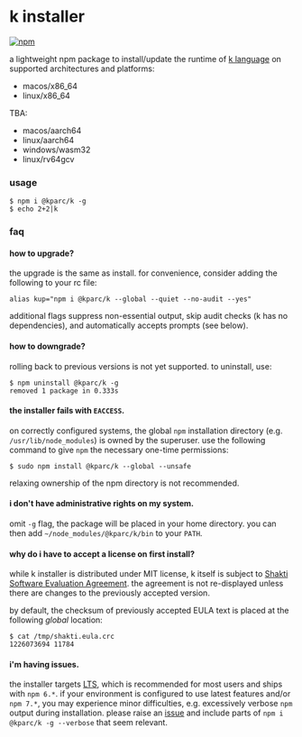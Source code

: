 # k installer
[![npm](https://img.shields.io/npm/v/@kparc/k)](https://www.npmjs.com/package/@kparc/k)

a lightweight npm package to install/update the runtime of [k language](https://shakti.com) on supported architectures and platforms:

* macos/x86_64
* linux/x86_64

TBA:

* macos/aarch64
* linux/aarch64
* windows/wasm32
* linux/rv64gcv

### usage

```
$ npm i @kparc/k -g
$ echo 2+2|k
```

### faq

#### how to upgrade?

the upgrade is the same as install. for convenience, consider adding the following to your rc file:
```
alias kup="npm i @kparc/k --global --quiet --no-audit --yes"
```
additional flags suppress non-essential output, skip audit checks (k has no dependencies), and automatically accepts prompts (see below).

#### how to downgrade?

rolling back to previous versions is not yet supported. to uninstall, use:

```
$ npm uninstall @kparc/k -g
removed 1 package in 0.333s
```

#### the installer fails with `EACCESS`.

on correctly configured systems, the global `npm` installation directory (e.g. `/usr/lib/node_modules`) is owned by the superuser. use the following command to give `npm` the necessary one-time permissions:

```
$ sudo npm install @kparc/k --global --unsafe
```

relaxing ownership of the npm directory is not recommended.

#### i don't have administrative rights on my system.

omit `-g` flag, the package will be placed in your home directory. you can then add `~/node_modules/@kparc/k/bin` to your `PATH`.

#### why do i have to accept a license on first install?

while k installer is distributed under MIT license, k itself is subject to [Shakti Software Evaluation Agreement](https://shakti.com/license.php). the agreement is not re-displayed unless there are changes to the previously accepted version.

by default, the checksum of previously accepted EULA text is placed at the following *global* location:

```
$ cat /tmp/shakti.eula.crc
1226073694 11784
```

#### i'm having issues.

the installer targets [LTS](https://nodejs.org/en/about/releases/), which is recommended for most users and ships with `npm 6.*`. if your environment is configured to use latest features and/or `npm 7.*`, you may experience minor difficulties, e.g. excessively verbose `npm` output during installation. please raise an [issue](https://github.com/kparc/k/issues/new) and include parts of `npm i @kparc/k -g --verbose` that seem relevant.
